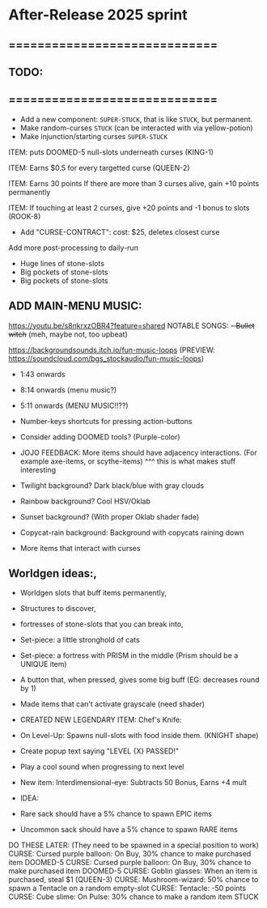 

# After-Release 2025 sprint


## =============================
## TODO:
## =============================



- Add a new component: `SUPER-STUCK`, that is like `STUCK`, but permanent.
- Make random-curses `STUCK` (can be interacted with via yellow-potion)
- Make injunction/starting curses `SUPER-STUCK`


ITEM:
puts DOOMED-5 null-slots underneath curses
(KING-1)

ITEM:
Earns $0.5 for every targetted curse (QUEEN-2)

ITEM:
Earns 30 points
If there are more than 3 curses alive, gain +10 points permanently


ITEM:
If touching at least 2 curses, give +20 points and -1 bonus to slots
(ROOK-8)


- Add "CURSE-CONTRACT":
cost: $25, deletes closest curse




Add more post-processing to daily-run
- Huge lines of stone-slots
- Big pockets of stone-slots
- Big pockets of stone-slots


## ADD MAIN-MENU MUSIC:
https://youtu.be/s8nkrxzOBR4?feature=shared  NOTABLE SONGS:
~~- Bullet witch~~ (meh, maybe not, too upbeat)

https://backgroundsounds.itch.io/fun-music-loops
(PREVIEW: https://soundcloud.com/bgs_stockaudio/fun-music-loops)
- 1:43 onwards
- 8:14 onwards (menu music?)
- 5:11 onwards (MENU MUSIC!!??)



- Number-keys shortcuts for pressing action-buttons


- Consider adding DOOMED tools? (Purple-color)


- JOJO FEEDBACK:
More items should have adjacency interactions.
(For example axe-items, or scythe-items)
^^^ this is what makes stuff interesting



- Twilight background? Dark black/blue with gray clouds

- Rainbow background? Cool HSV/Oklab
 
- Sunset background? (With proper Oklab shader fade)

- Copycat-rain background: Background with copycats raining down


- More items that interact with curses


## Worldgen ideas:,
- Worldgen slots that buff items permanently,
- Structures to discover, 
- fortresses of stone-slots that you can break into,
- Set-piece: a little stronghold of cats
- Set-piece: a fortress with PRISM in the middle (Prism should be a UNIQUE item)
- A button that, when pressed, gives some big buff (EG: decreases round by 1)



- Made items that can't activate grayscale (need shader)

- CREATED NEW LEGENDARY ITEM: Chef's Knife: 
- On Level-Up: Spawns null-slots with food inside them. (KNIGHT shape)


- Create popup text saying "LEVEL {X} PASSED!"
- Play a cool sound when progressing to next level


- New item: Interdimensional-eye: Subtracts 50 Bonus, Earns +4 mult


- IDEA:
- Rare sack should have a 5% chance to spawn EPIC items
- Uncommon sack should have a 5% chance to spawn RARE items


DO THESE LATER: (They need to be spawned in a special position to work)
CURSE: Cursed purple balloon: On Buy, 30% chance to make purchased item DOOMED-5
CURSE: Cursed purple balloon: On Buy, 30% chance to make purchased item DOOMED-5
CURSE: Goblin glasses: When an item is purchased, steal $1 (QUEEN-3)
CURSE: Mushroom-wizard: 50% chance to spawn a Tentacle on a random empty-slot
CURSE: Tentacle: -50 points
CURSE: Cube slime: On Pulse: 30% chance to make a random item STUCK

